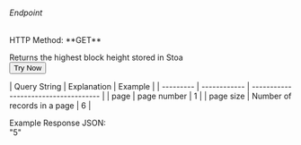 <h6>Endpoint</h6>
<p id="endpoint"></p>
HTTP Method: **GET**

Returns the highest block height stored in Stoa
<br/>
<button class="md-button" onclick="tryNow()">Try Now</button>
<script>
   document.getElementById("endpoint").innerHTML =`http://3.38.34.30:3836/block_height`
    function tryNow(){
        document.getElementById("showResult").innerHTML =""
        document.getElementById("endpoint").innerHTML =""
        fetch(`http://3.38.34.30:3836/block_height`).then((res) => {
            res.json().then((res) => {
                document.getElementById("showResult").innerHTML = JSON.stringify(res)
                document.getElementById("endpoint").innerHTML =`http://3.38.34.30:3836/block_height`
                })
        }).catch((err) => {
            console.log(err)
        })
    }
</script>
<p id="showResult"></p>
| Query String | Explanation    | Example                            | 
| --------- | ------------ | ------------------------------------ |
| page      | page number | 1 |
| page size      | Number of records in a page | 6 |

Example Response JSON:<br/>
"5"
